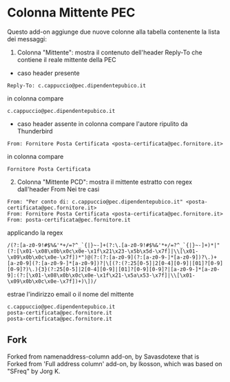 # Colonna Mittente PEC

Questo add-on aggiunge due nuove colonne alla tabella contenente la lista dei messaggi:
1) Colonna "Mittente": mostra il contenuto dell'header Reply-To che contiene il reale mittente della PEC
- caso header presente
```
Reply-To: c.cappuccio@pec.dipendentepubico.it
```
in colonna compare
```
c.cappuccio@pec.dipendentepubico.it
```
- caso header assente
in colonna compare l'autore ripulito da Thunderbird
```
From: Fornitore Posta Certificata <posta-certificata@pec.fornitore.it>
```
in colonna compare
```
Fornitore Posta Certificata
```



2) Colonna "Mittente PCD": mostra il mittente estratto con regex dall'header From
Nei tre casi
```
From: "Per conto di: c.cappuccio@pec.dipendentepubico.it" <posta-certificata@pec.fornitore.it>
From: Fornitore Posta Certificata <posta-certificata@pec.fornitore.it>
From: posta-certificata@pec.fornitore.it
```
applicando la regex
```
/(?:[a-z0-9!#$%&'*+/=?^_`{|}~-]+(?:\.[a-z0-9!#$%&'*+/=?^_`{|}~-]+)*|"(?:[\x01-\x08\x0b\x0c\x0e-\x1f\x21\x23-\x5b\x5d-\x7f]|\\[\x01-\x09\x0b\x0c\x0e-\x7f])*")@(?:(?:[a-z0-9](?:[a-z0-9-]*[a-z0-9])?\.)+[a-z0-9](?:[a-z0-9-]*[a-z0-9])?|\[(?:(?:25[0-5]|2[0-4][0-9]|[01]?[0-9][0-9]?)\.){3}(?:25[0-5]|2[0-4][0-9]|[01]?[0-9][0-9]?|[a-z0-9-]*[a-z0-9]:(?:[\x01-\x08\x0b\x0c\x0e-\x1f\x21-\x5a\x53-\x7f]|\\[\x01-\x09\x0b\x0c\x0e-\x7f])+)\])/
```
estrae l'indirizzo email o il nome del mittente
```
c.cappuccio@pec.dipendentepubico.it
posta-certificata@pec.fornitore.it
posta-certificata@pec.fornitore.it
```


## Fork
Forked from namenaddress-column  add-on, by Savasdotexe that is  
Forked from 'Full address column' add-on, by lkosson, which was based on "SFreq" by Jorg K.

